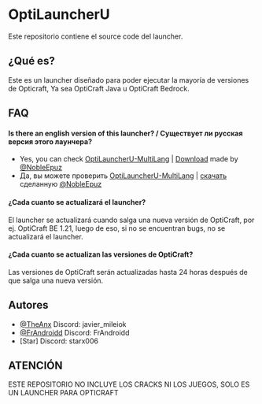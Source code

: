 
# OptiLauncherU

Este repositorio contiene el source code del launcher.




## ¿Qué es?
Este es un launcher diseñado para poder ejecutar la mayoría de versiones de Opticraft, Ya sea OptiCraft Java u OptiCraft Bedrock.

## FAQ

#### Is there an english version of this launcher? / Существует ли русская версия этого лаунчера?

- Yes, you can check [OptiLauncherU-MultiLang](https://github.com/NobleEpuz/OptiLauncherU-English-Edition) | [Download](https://github.com/NobleEpuz/OptiLauncherU-MultiLang/releases)  made by [@NobleEpuz](https://github.com/NobleEpuz)
- Да, вы можете проверить [OptiLauncherU-MultiLang](https://github.com/NobleEpuz/OptiLauncherU-English-Edition) | [скачать
](https://github.com/NobleEpuz/OptiLauncherU-MultiLang/releases) сделанную [@NobleEpuz](https://github.com/NobleEpuz)
#### ¿Cada cuanto se actualizará el launcher?

El launcher se actualizará cuando salga una nueva versión de OptiCraft, por ej. OptiCraft BE 1.21, luego de eso, si no se encuentran bugs, no se actualizará el launcher.

#### ¿Cada cuanto se actualizan las versiones de OptiCraft?

Las versiones de OptiCraft serán actualizadas hasta 24 horas después de que salga una nueva versión.


## Autores

- [@TheAnx](https://www.github.com/TheAnx) Discord: javier_mileiok
- [@FrAndroidd](https://github.com/FrAndroidd) Discord: FrAndroidd
- [Star] Discord: starx006



## ATENCIÓN
ESTE REPOSITORIO NO INCLUYE LOS CRACKS NI LOS JUEGOS, SOLO ES UN LAUNCHER PARA OPTICRAFT 
